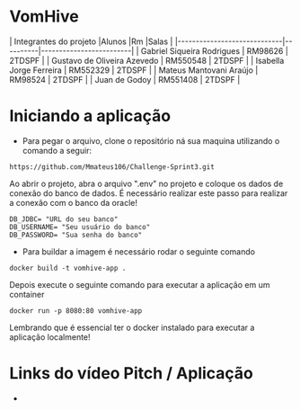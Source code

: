 # VomHive

|        Integrantes do projeto
|Alunos                       |Rm        |Salas                    |
|-----------------------------|----------|-------------------------|
| Gabriel Siqueira Rodrigues  | RM98626  | 2TDSPF                  |
| Gustavo de Oliveira Azevedo | RM550548 | 2TDSPF                  |
| Isabella Jorge Ferreira     | RM552329 | 2TDSPF                  |
| Mateus Mantovani Araújo     | RM98524  | 2TDSPF                  |
| Juan de Godoy               | RM551408 | 2TDSPF                  |


# Iniciando a aplicação

- Para pegar o arquivo, clone o repositório ná sua maquina utilizando o comando a seguir:
```
https://github.com/Mmateus106/Challenge-Sprint3.git
```
 Ao abrir o projeto, abra o arquivo ".env" no projeto e coloque os dados de conexão do banco de dados.
 É necessário realizar este passo para realizar a conexão com o banco da oracle!
```
DB_JDBC= "URL do seu banco"
DB_USERNAME= "Seu usuário do banco"
DB_PASSWORD= "Sua senha do banco"
```
- Para buildar a imagem é necessário rodar o seguinte comando
```
docker build -t vomhive-app .  
```
Depois execute o seguinte comando para executar a aplicação em um container
```
docker run -p 8080:80 vomhive-app
```
Lembrando que é essencial ter o docker instalado para executar a aplicação localmente!

# Links do vídeo Pitch / Aplicação

- 
